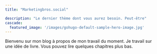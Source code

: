 ```yaml
---
title: "Marketingbros.social"

description: "Le dernier thème dont vous aurez besoin. Peut-être"
cascade:
  featured_image: '/images/gohugo-default-sample-hero-image.jpg'
---
```

Bienvenu sur mon blog à propos de mon travail du moment. Je travail sur une idée de livre. Vous pouvez lire quelques chapitres plus bas.
